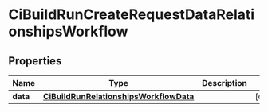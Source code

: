 

# CiBuildRunCreateRequestDataRelationshipsWorkflow


## Properties

| Name | Type | Description | Notes |
|------------ | ------------- | ------------- | -------------|
|**data** | [**CiBuildRunRelationshipsWorkflowData**](CiBuildRunRelationshipsWorkflowData.md) |  |  [optional] |



